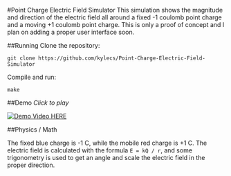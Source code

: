 #Point Charge Electric Field Simulator
This simulation shows the magnitude and direction of the electric field all
around a fixed -1 coulomb point charge and a moving +1 coulomb point charge.
This is only a proof of concept and I plan on adding a proper user interface
soon.

##Running
Clone the repository:

`git clone https://github.com/kylecs/Point-Charge-Electric-Field-Simulator`

Compile and run:

`make`

##Demo
*Click to play*

[![Demo Video HERE](https://img.youtube.com/vi/XSmAxIcmJ8Y/0.jpg)](https://youtu.be/XSmAxIcmJ8Y)

##Physics / Math

The fixed blue charge is -1 C, while the mobile red charge is +1 C. The electric
field is calculated with the formula `E = kQ / r`, and some trigonometry is
used to get an angle and scale the electric field in the proper direction.
